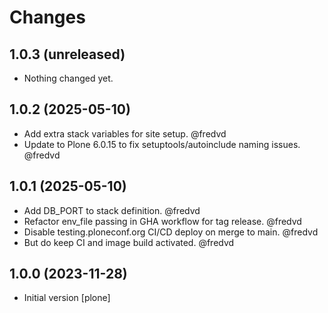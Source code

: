# Changes
## 1.0.3 (unreleased)


- Nothing changed yet.


## 1.0.2 (2025-05-10)


- Add extra stack variables for site setup. @fredvd
- Update to Plone 6.0.15 to fix setuptools/autoinclude naming issues.
  @fredvd

## 1.0.1 (2025-05-10)


- Add DB_PORT to stack definition.  @fredvd
- Refactor env_file passing in GHA workflow for tag release. @fredvd
- Disable testing.ploneconf.org CI/CD deploy on merge to main. @fredvd
- But do keep CI and image build activated. @fredvd


## 1.0.0 (2023-11-28)

- Initial version [plone]
